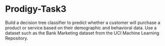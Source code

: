 # Prodigy-Task3
Build a decision tree classifier to predict whether a customer will purchase a product or service based on their demographic and behavioral data. Use a dataset such as the Bank Marketing dataset from the UCI Machine Learning Repository.
